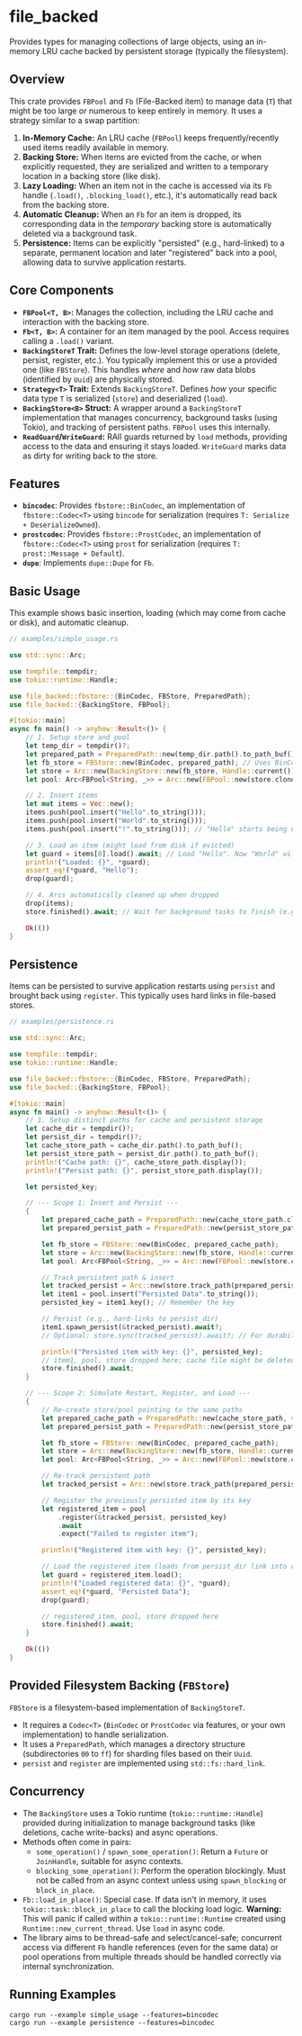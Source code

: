 # file_backed
Provides types for managing collections of large objects, using an in-memory LRU cache backed by persistent storage (typically the filesystem).

## Overview

This crate provides `FBPool` and `Fb` (File-Backed item) to manage data (`T`) that might be too large or numerous to keep entirely in memory. It uses a strategy similar to a swap partition:

1.  **In-Memory Cache:** An LRU cache (`FBPool`) keeps frequently/recently used items readily available in memory.
2.  **Backing Store:** When items are evicted from the cache, or when explicitly requested, they are serialized and written to a temporary location in a backing store (like disk).
3.  **Lazy Loading:** When an item not in the cache is accessed via its `Fb` handle (`.load()`, `.blocking_load()`, etc.), it's automatically read back from the backing store.
4.  **Automatic Cleanup:** When an `Fb` for an item is dropped, its corresponding data in the *temporary* backing store is automatically deleted via a background task.
5.  **Persistence:** Items can be explicitly "persisted" (e.g., hard-linked) to a separate, permanent location and later "registered" back into a pool, allowing data to survive application restarts.

## Core Components

* **`FBPool<T, B>`:** Manages the collection, including the LRU cache and interaction with the backing store.
* **`Fb<T, B>`:** A container for an item managed by the pool. Access requires calling a `.load()` variant.
* **`BackingStoreT` Trait:** Defines the low-level storage operations (delete, persist, register, etc.). You typically implement this or use a provided one (like `FBStore`). This handles *where* and *how* raw data blobs (identified by `Uuid`) are physically stored.
* **`Strategy<T>` Trait:** Extends `BackingStoreT`. Defines *how* your specific data type `T` is serialized (`store`) and deserialized (`load`).
* **`BackingStore<B>` Struct:** A wrapper around a `BackingStoreT` implementation that manages concurrency, background tasks (using Tokio), and tracking of persistent paths. `FBPool` uses this internally.
* **`ReadGuard`/`WriteGuard`:** RAII guards returned by `load` methods, providing access to the data and ensuring it stays loaded. `WriteGuard` marks data as dirty for writing back to the store.

## Features

* **`bincodec`**: Provides `fbstore::BinCodec`, an implementation of `fbstore::Codec<T>` using `bincode` for serialization (requires `T: Serialize + DeserializeOwned`).
* **`prostcodec`**: Provides `fbstore::ProstCodec`, an implementation of `fbstore::Codec<T>` using `prost` for serialization (requires `T: prost::Message + Default`).
* **`dupe`**: Implements `dupe::Dupe` for `Fb`.

## Basic Usage

This example shows basic insertion, loading (which may come from cache or disk), and automatic cleanup.

```rust
// examples/simple_usage.rs

use std::sync::Arc;

use tempfile::tempdir;
use tokio::runtime::Handle;

use file_backed::fbstore::{BinCodec, FBStore, PreparedPath};
use file_backed::{BackingStore, FBPool};

#[tokio::main]
async fn main() -> anyhow::Result<()> {
    // 1. Setup store and pool
    let temp_dir = tempdir()?;
    let prepared_path = PreparedPath::new(temp_dir.path().to_path_buf(), vec![]).await;
    let fb_store = FBStore::new(BinCodec, prepared_path); // Uses BinCodec for String
    let store = Arc::new(BackingStore::new(fb_store, Handle::current()));
    let pool: Arc<FBPool<String, _>> = Arc::new(FBPool::new(store.clone(), 2)); // Cache size 2

    // 2. Insert items
    let mut items = Vec::new();
    items.push(pool.insert("Hello".to_string()));
    items.push(pool.insert("World".to_string()));
    items.push(pool.insert("!".to_string())); // "Hello" starts being evicted now

    // 3. Load an item (might load from disk if evicted)
    let guard = items[0].load().await; // Load "Hello". Now "World" will be evicted.
    println!("Loaded: {}", *guard);
    assert_eq!(*guard, "Hello");
    drop(guard);

    // 4. Arcs automatically cleaned up when dropped
    drop(items);
    store.finished().await; // Wait for background tasks to finish (e.g., file deletions)

    Ok(())
}
```

## Persistence

Items can be persisted to survive application restarts using `persist` and brought back using `register`. This typically uses hard links in file-based stores.

```rust
// examples/persistence.rs

use std::sync::Arc;

use tempfile::tempdir;
use tokio::runtime::Handle;

use file_backed::fbstore::{BinCodec, FBStore, PreparedPath};
use file_backed::{BackingStore, FBPool};

#[tokio::main]
async fn main() -> anyhow::Result<()> {
    // 1. Setup distinct paths for cache and persistent storage
    let cache_dir = tempdir()?;
    let persist_dir = tempdir()?;
    let cache_store_path = cache_dir.path().to_path_buf();
    let persist_store_path = persist_dir.path().to_path_buf();
    println!("Cache path: {}", cache_store_path.display());
    println!("Persist path: {}", persist_store_path.display());

    let persisted_key;

    // --- Scope 1: Insert and Persist ---
    {
        let prepared_cache_path = PreparedPath::new(cache_store_path.clone(), vec![]).await;
        let prepared_persist_path = PreparedPath::new(persist_store_path.clone(), vec![]).await;

        let fb_store = FBStore::new(BinCodec, prepared_cache_path);
        let store = Arc::new(BackingStore::new(fb_store, Handle::current()));
        let pool: Arc<FBPool<String, _>> = Arc::new(FBPool::new(store.clone(), 1));

        // Track persistent path & insert
        let tracked_persist = Arc::new(store.track_path(prepared_persist_path).await?);
        let item1 = pool.insert("Persisted Data".to_string());
        persisted_key = item1.key(); // Remember the key

        // Persist (e.g., hard-links to persist_dir)
        item1.spawn_persist(&tracked_persist).await?;
        // Optional: store.sync(tracked_persist).await?; // For durability

        println!("Persisted item with key: {}", persisted_key);
        // item1, pool, store dropped here; cache file might be deleted later
        store.finished().await;
    }

    // --- Scope 2: Simulate Restart, Register, and Load ---
    {
        // Re-create store/pool pointing to the same paths
        let prepared_cache_path = PreparedPath::new(cache_store_path, vec![]).await;
        let prepared_persist_path = PreparedPath::new(persist_store_path, vec![]).await; // Must exist

        let fb_store = FBStore::new(BinCodec, prepared_cache_path);
        let store = Arc::new(BackingStore::new(fb_store, Handle::current()));
        let pool: Arc<FBPool<String, _>> = Arc::new(FBPool::new(store.clone(), 1));

        // Re-track persistent path
        let tracked_persist = Arc::new(store.track_path(prepared_persist_path).await?);

        // Register the previously persisted item by its key
        let registered_item = pool
            .register(&tracked_persist, persisted_key)
            .await
            .expect("Failed to register item");

        println!("Registered item with key: {}", persisted_key);

        // Load the registered item (loads from persist_dir link into cache_dir)
        let guard = registered_item.load();
        println!("Loaded registered data: {}", *guard);
        assert_eq!(*guard, "Persisted Data");
        drop(guard);

        // registered_item, pool, store dropped here
        store.finished().await;
    }

    Ok(())
}
```

## Provided Filesystem Backing (`FBStore`)

`FBStore` is a filesystem-based implementation of `BackingStoreT`.

* It requires a `Codec<T>` (`BinCodec` or `ProstCodec` via features, or your own implementation) to handle serialization.
* It uses a `PreparedPath`, which manages a directory structure (subdirectories `00` to `ff`) for sharding files based on their `Uuid`.
* `persist` and `register` are implemented using `std::fs::hard_link`.

## Concurrency

* The `BackingStore` uses a Tokio runtime (`tokio::runtime::Handle`) provided during initialization to manage background tasks (like deletions, cache write-backs) and async operations.
* Methods often come in pairs:
    * `some_operation()` / `spawn_some_operation()`: Return a `Future` or `JoinHandle`, suitable for async contexts.
    * `blocking_some_operation()`: Perform the operation blockingly. Must not be called from an async context unless using `spawn_blocking` or `block_in_place`.
* `Fb::load_in_place()`: Special case. If data isn't in memory, it uses `tokio::task::block_in_place` to call the blocking load logic. **Warning:** This will panic if called within a `tokio::runtime::Runtime` created using `Runtime::new_current_thread`. Use `load` in async code.
* The library aims to be thread-safe and select/cancel-safe; concurrent access via different `Fb` handle references (even for the same data) or pool operations from multiple threads should be handled correctly via internal synchronization.

## Running Examples

```
cargo run --example simple_usage --features=bincodec
cargo run --example persistence --features=bincodec
```
